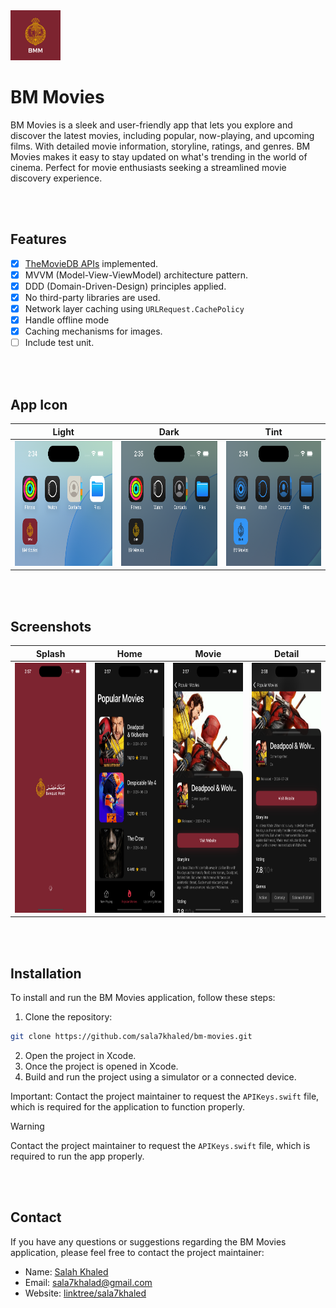 <img src="/screenshots/icon.png" height="80">

# BM Movies

BM Movies is a sleek and user-friendly app that lets you explore and discover the latest movies, including popular, now-playing, and upcoming films. With detailed movie information, storyline, ratings, and genres. BM Movies makes it easy to stay updated on what's trending in the world of cinema. Perfect for movie enthusiasts seeking a streamlined movie discovery experience.

<br>
<br>

## Features

- [x] [TheMovieDB APIs](https://developer.themoviedb.org/reference/intro/getting-started) implemented.
- [x] MVVM (Model-View-ViewModel) architecture pattern.
- [x] DDD (Domain-Driven-Design) principles applied.
- [x] No third-party libraries are used.
- [x] Network layer caching using `URLRequest.CachePolicy`
- [x] Handle offline mode
- [x] Caching mechanisms for images.
- [ ] Include test unit.

<br>
<br>

## App Icon

| Light | Dark | Tint |
| --- | --- | --- |
| <img src="/screenshots/light.png" height="200"> | <img src="/screenshots/dark.png" height="200"> | <img src="/screenshots/tinted.png" height="200"> |

<br>
<br>

## Screenshots

| Splash | Home | Movie | Detail |
| --- | --- | --- | --- |
| <img src="/screenshots/splash.png" height="400"> | <img src="/screenshots/home.png" height="400"> | <img src="/screenshots/movie.png" height="400"> | <img src="/screenshots/movie2.png" height="400"> |

<br>
<br>


## Installation

To install and run the BM Movies application, follow these steps:

1. Clone the repository:
```bash
git clone https://github.com/sala7khaled/bm-movies.git
```
2. Open the project in Xcode.
3. Once the project is opened in Xcode.
4. Build and run the project using a simulator or a connected device.

Important: Contact the project maintainer to request the `APIKeys.swift` file, which is required for the application to function properly.
> [!WARNING]
> Contact the project maintainer to request the `APIKeys.swift` file, which is required to run the app properly.


<br>
<br>


## Contact

If you have any questions or suggestions regarding the BM Movies application, please feel free to contact the project maintainer:

- Name: [Salah Khaled](Https://www.linkedin.com/in/sala7khaled/)
- Email: sala7khalad@gmail.com
- Website: [linktree/sala7khaled](https://linktr.ee/sala7khaled)

<br>
<br>
